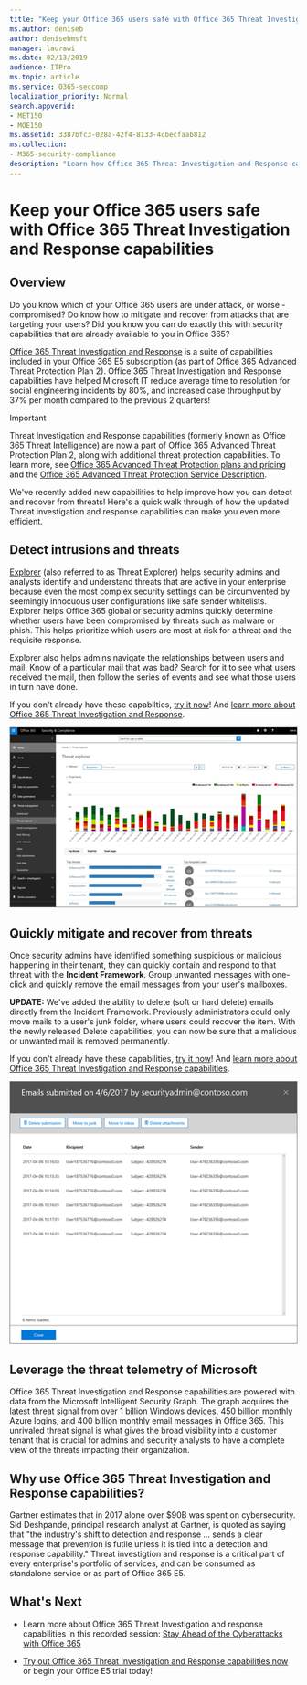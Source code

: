 ```yaml
---
title: "Keep your Office 365 users safe with Office 365 Threat Investigation and Response capabilities"
ms.author: deniseb
author: denisebmsft
manager: laurawi
ms.date: 02/13/2019
audience: ITPro
ms.topic: article
ms.service: O365-seccomp
localization_priority: Normal
search.appverid:
- MET150
- MOE150
ms.assetid: 3387bfc3-028a-42f4-8133-4cbecfaab812
ms.collection: 
- M365-security-compliance
description: "Learn how Office 365 Threat Investigation and Response capabilities can help your organization detect intrusions and threats, and quickly mitigate and recover from threats."
---
```


# Keep your Office 365 users safe with Office 365 Threat Investigation and Response capabilities

## Overview

Do you know which of your Office 365 users are under attack, or worse - compromised? Do know how to mitigate and recover from attacks that are targeting your users? Did you know you can do exactly this with security capabilities that are already available to you in Office 365? 
  
[Office 365 Threat Investigation and Response](office-365-ti.md) is a suite of capabilities included in your Office 365 E5 subscription (as part of Office 365 Advanced Threat Protection Plan 2). Office 365 Threat Investigation and Response capabilities have helped Microsoft IT reduce average time to resolution for social engineering incidents by 80%, and increased case throughput by 37% per month compared to the previous 2 quarters! 

> [!IMPORTANT]
> Threat Investigation and Response capabilities (formerly known as Office 365 Threat Intelligence) are now a part of Office 365 Advanced Threat Protection Plan 2, along with additional threat protection capabilities. To learn more, see [Office 365 Advanced Threat Protection plans and pricing](https://products.office.com/exchange/advance-threat-protection) and the [Office 365 Advanced Threat Protection Service Description](https://docs.microsoft.com/office365/servicedescriptions/office-365-advanced-threat-protection-service-description).
  
We've recently added new capabilities to help improve how you can detect and recover from threats! Here's a quick walk through of how the updated Threat investigation and response capabilities can make you even more efficient.
  
## Detect intrusions and threats

[Explorer](use-explorer-in-security-and-compliance.md) (also referred to as Threat Explorer) helps security admins and analysts identify and understand threats that are active in your enterprise because even the most complex security settings can be circumvented by seemingly innocuous user configurations like safe sender whitelists. Explorer helps Office 365 global or security admins quickly determine whether users have been compromised by threats such as malware or phish. This helps prioritize which users are most at risk for a threat and the requisite response. 
  
Explorer also helps admins navigate the relationships between users and mail. Know of a particular mail that was bad? Search for it to see what users received the mail, then follow the series of events and see what those users in turn have done.

If you don't already have these capabilties, [try it now](https://aka.ms/tryo365threatintel3)! And [learn more about Office 365 Threat Investigation and Response](https://aka.ms/readmoreabouto365threatintel).
  
![Screen shot of threat explorer in Office 365, colour-coded by malware family](media/591338dd-252a-437d-b5f2-87aa42e74b0c.png)
  
## Quickly mitigate and recover from threats

Once security admins have identified something suspicious or malicious happening in their tenant, they can quickly contain and respond to that threat with the **Incident Framework**. Group unwanted messages with one-click and quickly remove the email messages from your user's mailboxes. 
  
 **UPDATE:** We've added the ability to delete (soft or hard delete) emails directly from the Incident Framework. Previously administrators could only move mails to a user's junk folder, where users could recover the item. With the newly released Delete capabilities, you can now be sure that a malicious or unwanted mail is removed permanently. 
  
If you don't already have these capabilities, [try it now](https://aka.ms/tryo365threatintel3)! And [learn more about Office 365 Threat Investigation and Response capabilities](https://aka.ms/readmoreabouto365threatintel).
  
![Screen shot of email list of incident remediation](media/9d8452d3-d8d2-4b26-81f9-76396e08dd17.png)
  
## Leverage the threat telemetry of Microsoft

Office 365 Threat Investigation and Response capabilities are powered with data from the Microsoft Intelligent Security Graph. The graph acquires the latest threat signal from over 1 billion Windows devices, 450 billion monthly Azure logins, and 400 billion monthly email messages in Office 365. This unrivaled threat signal is what gives the broad visibility into a customer tenant that is crucial for admins and security analysts to have a complete view of the threats impacting their organization. 
  
   
## Why use Office 365 Threat Investigation and Response capabilities?

Gartner estimates that in 2017 alone over $90B was spent on cybersecurity. Sid Deshpande, principal research analyst at Gartner, is quoted as saying that "the industry's shift to detection and response … sends a clear message that prevention is futile unless it is tied into a detection and response capability." Threat investigtion and response is a critical part of every enterprise's portfolio of services, and can be consumed as standalone service or as part of Office 365 E5.
  
## What's Next

- Learn more about Office 365 Threat Investigation and response capabilities  in this recorded session: [Stay Ahead of the Cyberattacks with Office 365](https://myignite.microsoft.com/videos/53723)
    
- [Try out Office 365 Threat Investigation and Response capabilities now](https://aka.ms/tryo365threatintel3) or begin your Office E5 trial today! 
    

